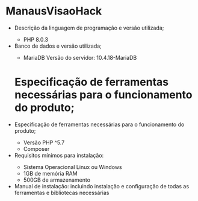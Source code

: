 # ManausVisaoHack

<ul>
<li> Descrição da linguagem de programação e versão utilizada;</li>

 - PHP 8.0.3

<li> Banco de dados e versão utilizada;</li>

 - MariaDB Versão do servidor: 10.4.18-MariaDB 

# Especificação de ferramentas necessárias para o funcionamento do produto;

<li> Especificação de ferramentas necessárias para o funcionamento do produto; </li>

 - Versão PHP ^5.7
 - Composer


<li>Requisitos mínimos para instalação:</li>

 - Sistema Operacional Linux ou Windows
 - 1GB de memória RAM
 - 500GB de armazenamento

<li> Manual de instalação: incluindo instalação e configuração de todas as ferramentas e bibliotecas necessárias </li>
